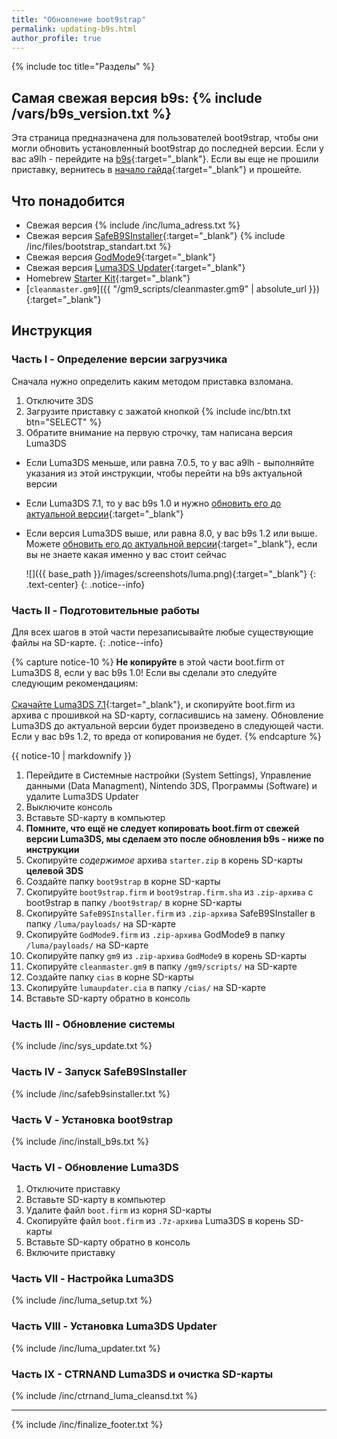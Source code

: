 ```yaml
---
title: "Обновление boot9strap"
permalink: updating-b9s.html
author_profile: true
---
```

{% include toc title="Разделы" %}

## Самая свежая версия b9s: {% include /vars/b9s_version.txt %}

Эта страница предназначена для пользователей boot9strap, чтобы они могли обновить установленный boot9strap до последней версии. Если у вас a9lh - перейдите на [b9s](a9lh-to-b9s){:target="_blank"}. Если вы еще не прошили приставку, вернитесь в [начало гайда](/){:target="_blank"} и прошейте. 

## Что понадобится

* Свежая версия {% include /inc/luma_adress.txt %}
* Свежая версия [SafeB9SInstaller](https://github.com/d0k3/SafeB9SInstaller/releases/latest){:target="_blank"}
{% include /inc/files/bootstrap_standart.txt %}
* Свежая версия [GodMode9](https://github.com/d0k3/GodMode9/releases/latest){:target="_blank"}
* Свежая версия [Luma3DS Updater](https://github.com/KunoichiZ/lumaupdate/releases/latest){:target="_blank"}
* Homebrew [Starter Kit](http://smealum.github.io/ninjhax2/starter.zip){:target="_blank"}
* [`cleanmaster.gm9`]({{ "/gm9_scripts/cleanmaster.gm9" | absolute_url }}){:target="_blank"}

## Инструкция

### Часть I - Определение версии загрузчика 

Сначала нужно определить каким методом приставка взломана. 

1. Отключите 3DS
1. Загрузите приставку с зажатой кнопкой {% include inc/btn.txt btn="SELECT" %}
1. Обратите внимание на первую строчку, там написана версия Luma3DS
  + Если Luma3DS меньше, или равна 7.0.5, то у вас a9lh - выполняйте указания из этой инструкции, чтобы перейти на b9s актуальной версии
  + Если Luma3DS 7.1, то у вас b9s 1.0 и нужно [обновить его до актуальной версии](updating-b9s){:target="_blank"}
  + Если версия Luma3DS выше, или равна 8.0, у вас b9s 1.2 или выше. Можете [обновить его до актуальной версии](updating-b9s){:target="_blank"}, если вы не знаете какая именно у вас стоит сейчас

    ![]({{ base_path }}/images/screenshots/luma.png){:target="_blank"}
	{: .text-center}
    {: .notice--info}

### Часть II - Подготовительные работы

Для всех шагов в этой части перезаписывайте любые существующие файлы на SD-карте.
{: .notice--info}

{% capture notice-10 %}
**Не копируйте** в этой части boot.firm от Luma3DS 8, если у вас b9s 1.0! Если вы сделали это следуйте следующим рекомендациям: 
<br><br>
[Cкачайте Luma3DS 7.1](https://github.com/AuroraWright/Luma3DS/releases/tag/v7.1){:target="_blank"}, и скопируйте boot.firm из архива с прошивкой на SD-карту, согласившись на замену. 
Обновление Luma3DS до актуальной версии будет произведено в следующей части. 
Если у вас b9s 1.2, то вреда от копирования не будет.
{% endcapture %}

<div class="notice--danger">{{ notice-10 | markdownify }}</div>

1. Перейдите в Системные настройки (System Settings), Управление данными (Data Managment), Nintendo 3DS, Программы (Software) и удалите Luma3DS Updater
1. Выключите консоль
1. Вставьте SD-карту в компьютер
1. **Помните, что ещё не следует копировать boot.firm от свежей версии Luma3DS, мы сделаем это после обновления b9s - ниже по инструкции**
1. Скопируйте _содержимое_ архива `starter.zip` в корень SD-карты **целевой 3DS**
1. Создайте папку `boot9strap` в корне SD-карты
1. Скопируйте `boot9strap.firm` и `boot9strap.firm.sha` из `.zip-архива` с boot9strap в папку `/boot9strap/` в корне SD-карты
1. Скопируйте `SafeB9SInstaller.firm` из `.zip-архива` SafeB9SInstaller в папку `/luma/payloads/` на SD-карте
1. Скопируйте `GodMode9.firm` из `.zip-архива` GodMode9 в папку `/luma/payloads/` на SD-карте
1. Скопируйте папку `gm9` из `.zip-архива` `GodMode9` в корень SD-карты
1. Скопируйте `cleanmaster.gm9` в папку `/gm9/scripts/` на SD-карте
1. Создайте папку `cias` в корне SD-карты
1. Скопируйте `lumaupdater.cia` в папку `/cias/` на SD-карте
1. Вставьте SD-карту обратно в консоль

### Часть III - Обновление системы

{% include /inc/sys_update.txt %}

### Часть IV - Запуск SafeB9SInstaller

{% include /inc/safeb9sinstaller.txt %}

### Часть V - Установка boot9strap

{% include /inc/install_b9s.txt %}

### Часть VI - Обновление Luma3DS

1. Отключите приставку
1. Вставьте SD-карту в компьютер
1. Удалите файл `boot.firm` из корня SD-карты
1. Скопируйте файл `boot.firm` из `.7z-архива` Luma3DS в корень SD-карты
1. Вставьте SD-карту обратно в консоль
1. Включите приставку

### Часть VII - Настройка Luma3DS

{% include /inc/luma_setup.txt %}

### Часть VIII - Установка Luma3DS Updater

{% include /inc/luma_updater.txt %}

### Часть IX - CTRNAND Luma3DS и очистка SD-карты 

{% include /inc/ctrnand_luma_cleansd.txt %}

___

{% include /inc/finalize_footer.txt %}